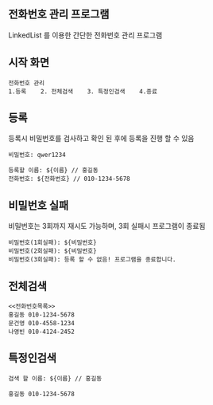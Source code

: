 ## 전화번호 관리 프로그램
LinkedList 를 이용한 간단한 전화번호 관리 프로그램

## 시작 화면
```cli
전화번호 관리
1.등록    2. 전체검색    3. 특정인검색    4.종료
```

## 등록

등록시 비밀번호를 검사하고 확인 된 후에 등록을 진행 할 수 있음

```cli
비밀번호: qwer1234

등록할 이름: ${이름} // 홍길동
전화번호: ${전화번호} // 010-1234-5678
```

## 비밀번호 실패
비밀번호는 3회까지 재시도 가능하며,
3회 실패시 프로그램이 종료됨

```
비밀번호(1회실패): ${비밀번호}
비밀번호(2회실패): ${비밀번호}
비밀번호(3회실패): 등록 할 수 없음! 프로그램을 종료합니다.
```

## 전체검색
```cli
<<전화번호목록>>
홍길동 010-1234-5678
문건영 010-4558-1234
나영빈 010-4124-2452
```

## 특정인검색
```cli
검색 할 이름: ${이름} // 홍길동

홍길동 010-1234-5678
```

